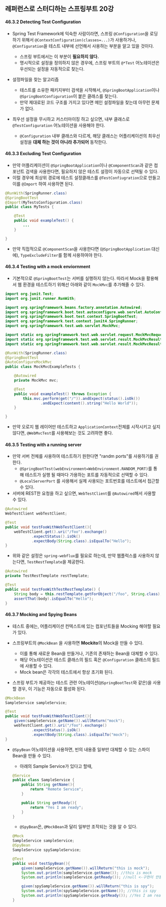 ## 레퍼런스로 스터디하는 스프링부트 20강

#### 46.3.2 Detecting Test Configuration

* Spring Test Framework에 익숙한 사람이라면, 스프링 `@Configuration`을 로딩하기 위해서 `@ContextConfiguration(classes=...)`가 사용하거나, `@Configuration`을 테스트 내부에 선언해서 사용하는 부분을 알고 있을 것이다.
  * 스프링 부트에서는 이 부분이 **필요하지 않다.** 
  * 명시적으로 설정을 정의하지 않은 경우에, 스프링 부트의 `@*Test` 어노테이션은 우선되는 설정을 자동적으로 찾는다.

* 설정파일을 찾는 알고리즘
  * 테스트를 소유한 패키지부터 검색을 시작해서, `@SpringBootApplication`이나 `@SpringBootConfiguration`이 붙은 클래스를 찾는다.
  * 만약 제대로된 코드 구조를 가지고 있다면 메인 설정파일을 찾는데 아무런 문제가 없다.
* 최우선 설정을 무시하고 커스터마이징 하고 싶으면, 내부 클래스로 `@TestConfiguration` 어노테이션을 사용해야 한다.
  * `@Configuration` 내부 클래스와 다르게, 해당 클래스는 어플리케이션의 최우선 설정을 **대체 하는 것이 아니라 추가되어** 동작한다.

#### 46.3.3 Excluding Test Configuration

* 만약 어플리케이션이 `@SpringBootApplication`이나 `@ComponentScan`과 같은 컴포넌트 검색을 사용한다면, 필요하지 않은 테스트 설정이 자동으로 선택될 수 있다.
* 이럴 경우에 최상위 경로에 테스트 설정클래스를 `@TestConfiugration`으로 만들고 이를 `@Import` 하여 사용하면 된다.

```java
@RunWith(SpringRunner.class)
@SpringBootTest
@Import(MyTestsConfiguration.class)
public class MyTests {

	@Test
	public void exampleTest() {
		...
	}

}
```

* 만약 직접적으로 `@ComponentScan`을 사용한다면 (`@SpringBootApplication` 대신에), `TypeExcludeFilter`를 함께 사용하여야 한다.

#### 46.3.4 Testing with a mock enviornment

* 기본적으로 `@SpringBootTest`는 서버를 실행하지 않는다. 따라서 Mock을 활용해서 웹 환경을 테스트하기 위해선 아래와 같이 `MockMvc`를 추가해줄 수 있다.

```java
import org.junit.Test;
import org.junit.runner.RunWith;

import org.springframework.beans.factory.annotation.Autowired;
import org.springframework.boot.test.autoconfigure.web.servlet.AutoConfigureMockMvc;
import org.springframework.boot.test.context.SpringBootTest;
import org.springframework.test.context.junit4.SpringRunner;
import org.springframework.test.web.servlet.MockMvc;

import static org.springframework.test.web.servlet.request.MockMvcRequestBuilders.get;
import static org.springframework.test.web.servlet.result.MockMvcResultMatchers.content;
import static org.springframework.test.web.servlet.result.MockMvcResultMatchers.status;

@RunWith(SpringRunner.class)
@SpringBootTest
@AutoConfigureMockMvc
public class MockMvcExampleTests {

	@Autowired
	private MockMvc mvc;

	@Test
	public void exampleTest() throws Exception {
		this.mvc.perform(get("/")).andExpect(status().isOk())
				.andExpect(content().string("Hello World"));
	}

}
```

* 만약 오로지 웹 레이어만 테스트하고 `ApplicationContext`전체를 시작시키고 싶지 않다면, `@WebMvcTest`를 사용해보는 것도 고려하면 좋다.

#### 46.3.5 Testing with a running server

* 만약 서버 전체를 사용하여 테스트하기 원한다면 "randm ports"를 사용하기를 권한다.
  * `@SpringBootTest(webEnvironment=WebEnvironment.RANDOM_PORT)`를 통해 테스트가 실행 될 때마다 가용하는 포트를 자동적으로 선택할 수 있다.
  * `@LocalServerPort` 를 사용해서 실제 사용되는 포트번호를 테스트에서 접근할 수 있다.
* 서버에 REST한 요청을 하고 싶으면, `WebTestClient`를 `@Autowired`해서 사용할 수 있다. 

``` java
@Autowired
WebTestClient webTestClient;

@Test
public void testFooWithWebTestClient(){
    webTestClient.get().uri("/foo").exchange()
            .expectStatus().isOk()
            .expectBody(String.class).isEqualTo("Hello");
}
```

* 위와 같은 설정은 `spring-webflux`를 필요로 하는데, 만약 웹플럭스를 사용하지 않는다면, `TestRestTemplate`을 제공한다.

```java
@Autowired
private TestRestTemplate restTemplate;

@Test
public void testFooWithTestRestTemplate() {
    String body = this.restTemplate.getForObject("/foo", String.class);
    assertThat(body).isEqualTo("Hello");
}
```

#### 46.3.7 Mocking and Spying Beans

* 테스트 중에는, 어플리케이션 컨텍스트에 있는 컴포넌트들을 Mocking 해야할 필요가 있다.
* 스프링부트의 `@MockBean` 을 사용하면 **Mockito**의 Mock을 만들 수 있다.
  * 이를 통해 새로운 Bean을 만들거나, 기존의 존재하는 Bean을 대체할 수 있다.
  * 해당 어노테이션은 테스트 클래스의 필드 혹은 `@Configuration` 클래스의 필드에 사용할 수 있다.
  * Mock bean은 각각의 테스트에서 항상 초기화 된다.

* 스프링 부트가 제공하는 테스트 관련 어노테이션(`@SpringBootTest`와 같은)을 사용할 경우, 이 기능은 자동으로 활성화 된다.

```java
@MockBean
SampleService sampleService;

@Test
public void testFooWithWebTestClient(){
    given(sampleService.getName()).willReturn("mock");
    webTestClient.get().uri("/foo").exchange()
            .expectStatus().isOk()
            .expectBody(String.class).isEqualTo("mock");
}
```

* `@SpyBean` 어노테이션을 사용하면, 빈의 내용중 일부만 대체할 수 있는 스파이 Bean을 만들 수 있다.

  * 아래의 Sample Service가 있다고 할때,

  ```java
  @Service
  public class SampleService {
      public String getName(){
          return "Remote Service";
      }
  
      public String getReady(){
          return "Yes I am ready";
      }
  }
  ```

  * `@SpyBean`은, `@MockBean`과 달리 일부만 조작되는 것을 알 수 있다.

  ```java
  @Mock
  SampleService sampleService;
  @SpyBean
  SampleService spySampleService;
  
  @Test
  public void testSpyBean(){
      given(sampleService.getName()).willReturn("this is mock");
      System.out.println(sampleService.getName()); //this is mock
      System.out.println(sampleService.getReady()); //null <-구현이 안됨
  
      given(spySampleService.getName()).willReturn("this is spy");
      System.out.println(spySampleService.getName()); //this is spy
      System.out.println(spySampleService.getReady()); //Yes I am ready
  }
  ```
